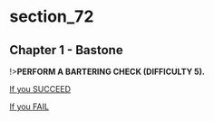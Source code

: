 
# section_72

## Chapter 1 - Bastone

!>**PERFORM A BARTERING CHECK (DIFFICULTY 5).**

[If you SUCCEED](output/chapter1/section_74.md)

[If you FAIL](output/chapter1/section_75.md)


